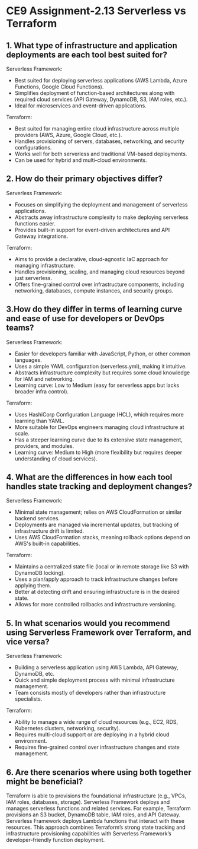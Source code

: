 # CE9 Assignment-2.13 Serverless vs Terraform

## 1. What type of infrastructure and application deployments are each tool best suited for?

Serverless Framework:
  - Best suited for deploying serverless applications (AWS Lambda, Azure Functions, Google Cloud Functions).
  - Simplifies deployment of function-based architectures along with required cloud services (API Gateway, DynamoDB, S3, IAM roles, etc.).
  - Ideal for microservices and event-driven applications.

Terraform:
  - Best suited for managing entire cloud infrastructure across multiple providers (AWS, Azure, Google Cloud, etc.).
  - Handles provisioning of servers, databases, networking, and security configurations.
  - Works well for both serverless and traditional VM-based deployments.
  - Can be used for hybrid and multi-cloud environments.

## 2. How do their primary objectives differ?

Serverless Framework:
  - Focuses on simplifying the deployment and management of serverless applications.
  - Abstracts away infrastructure complexity to make deploying serverless functions easier.
  - Provides built-in support for event-driven architectures and API Gateway integrations.

Terraform:
  - Aims to provide a declarative, cloud-agnostic IaC approach for managing infrastructure.
  - Handles provisioning, scaling, and managing cloud resources beyond just serverless.
  - Offers fine-grained control over infrastructure components, including networking, databases, compute instances, and security groups.

## 3.How do they differ in terms of learning curve and ease of use for developers or DevOps teams?

Serverless Framework:
  - Easier for developers familiar with JavaScript, Python, or other common languages.
  - Uses a simple YAML configuration (serverless.yml), making it intuitive.
  - Abstracts infrastructure complexity but requires some cloud knowledge for IAM and networking.
  - Learning curve: Low to Medium (easy for serverless apps but lacks broader infra control).

Terraform:
  - Uses HashiCorp Configuration Language (HCL), which requires more learning than YAML.
  - More suitable for DevOps engineers managing cloud infrastructure at scale.
  - Has a steeper learning curve due to its extensive state management, providers, and modules.
  - Learning curve: Medium to High (more flexibility but requires deeper understanding of cloud services).

## 4. What are the differences in how each tool handles state tracking and deployment changes?

Serverless Framework:
  - Minimal state management; relies on AWS CloudFormation or similar backend services.
  - Deployments are managed via incremental updates, but tracking of infrastructure drift is limited.
  - Uses AWS CloudFormation stacks, meaning rollback options depend on AWS's built-in capabilities.

Terraform:
  - Maintains a centralized state file (local or in remote storage like S3 with DynamoDB locking).
  - Uses a plan/apply approach to track infrastructure changes before applying them.
  - Better at detecting drift and ensuring infrastructure is in the desired state.
  - Allows for more controlled rollbacks and infrastructure versioning.

## 5. In what scenarios would you recommend using Serverless Framework over Terraform, and vice versa?

Serverless Framework:
  - Building a serverless application using AWS Lambda, API Gateway, DynamoDB, etc.
  - Quick and simple deployment process with minimal infrastructure management.
  - Team consists mostly of developers rather than infrastructure specialists.

Terraform:
  - Ability to manage a wide range of cloud resources (e.g., EC2, RDS, Kubernetes clusters, networking, security).
  - Requires multi-cloud support or are deploying in a hybrid cloud environment.
  - Requires fine-grained control over infrastructure changes and state management.

## 6. Are there scenarios where using both together might be beneficial?

Terraform is able to provisions the foundational infrastructure (e.g., VPCs, IAM roles, databases, storage).
Serverless Framework deploys and manages serverless functions and related services.
For example, Terraform provisions an S3 bucket, DynamoDB table, IAM roles, and API Gateway.
Serverless Framework deploys Lambda functions that interact with these resources.
This approach combines Terraform’s strong state tracking and infrastructure provisioning capabilities with Serverless Framework’s developer-friendly function deployment.




